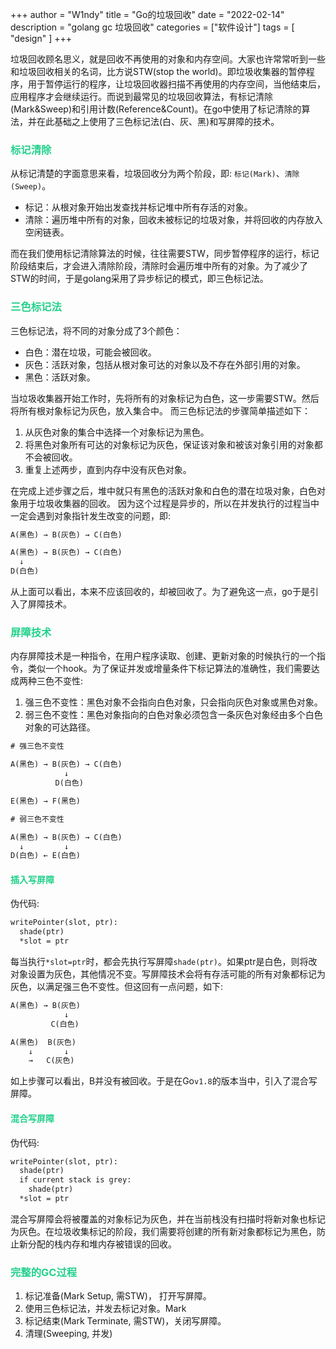 +++
author = "W1ndy"
title = "Go的垃圾回收"
date = "2022-02-14"
description = "golang gc 垃圾回收"
categories = ["软件设计"]
tags = [
    "design"
]
+++

垃圾回收顾名思义，就是回收不再使用的对象和内存空间。大家也许常常听到一些和垃圾回收相关的名词，比方说STW(stop the world)。即垃圾收集器的暂停程序，用于暂停运行的程序，让垃圾回收器扫描不再使用的内存空间，当他结束后，应用程序才会继续运行。而说到最常见的垃圾回收算法，有标记清除(Mark&Sweep)和引用计数(Reference&Count)。在go中使用了标记清除的算法，并在此基础之上使用了三色标记法(白、灰、黑)和写屏障的技术。

<h3 style="color: #23D18B"> 标记清除 </h3>

从标记清楚的字面意思来看，垃圾回收分为两个阶段，即: `标记(Mark)`、`清除(Sweep)`。

* 标记：从根对象开始出发查找并标记堆中所有存活的对象。
* 清除：遍历堆中所有的对象，回收未被标记的垃圾对象，并将回收的内存放入空闲链表。

而在我们使用标记清除算法的时候，往往需要STW，同步暂停程序的运行，标记阶段结束后，才会进入清除阶段，清除时会遍历堆中所有的对象。为了减少了STW的时间，于是golang采用了异步标记的模式，即三色标记法。

<h3 style="color: #23D18B"> 三色标记法 </h3>

三色标记法，将不同的对象分成了3个颜色：

* 白色：潜在垃圾，可能会被回收。
* 灰色：活跃对象，包括从根对象可达的对象以及不存在外部引用的对象。
* 黑色：活跃对象。

当垃圾收集器开始工作时，先将所有的对象标记为白色，这一步需要STW。然后将所有根对象标记为灰色，放入集合中。
而三色标记法的步骤简单描述如下：

1. 从灰色对象的集合中选择一个对象标记为黑色。
2. 将黑色对象所有可达的对象标记为灰色，保证该对象和被该对象引用的对象都不会被回收。
3. 重复上述两步，直到内存中没有灰色对象。

在完成上述步骤之后，堆中就只有黑色的活跃对象和白色的潜在垃圾对象，白色对象用于垃圾收集器的回收。
因为这个过程是异步的，所以在并发执行的过程当中一定会遇到对象指针发生改变的问题，即:

```html
A(黑色) → B(灰色) → C(白色)

A(黑色) → B(灰色) → C(白色)
  ↓
D(白色)
```

从上面可以看出，本来不应该回收的，却被回收了。为了避免这一点，go于是引入了屏障技术。

<h3 style="color: #23D18B"> 屏障技术 </h3>

内存屏障技术是一种指令，在用户程序读取、创建、更新对象的时候执行的一个指令，类似一个hook。为了保证并发或增量条件下标记算法的准确性，我们需要达成两种三色不变性:

1. 强三色不变性：黑色对象不会指向白色对象，只会指向灰色对象或黑色对象。
2. 弱三色不变性：黑色对象指向的白色对象必须包含一条灰色对象经由多个白色对象的可达路径。

```html
# 强三色不变性

A(黑色) → B(灰色) → C(白色)
            ↓
          D(白色)

E(黑色) → F(黑色)          

# 弱三色不变性

A(黑色) → B(灰色) → C(白色)
  ↓         ↓
D(白色) ← E(白色)

```

<h4 style="color: #23D18B"> 插入写屏障 </h4>

伪代码:

```html
writePointer(slot, ptr):
  shade(ptr)
  *slot = ptr
```

每当执行`*slot=ptr`时，都会先执行写屏障`shade(ptr)`。如果ptr是白色，则将改对象设置为灰色，其他情况不变。写屏障技术会将有存活可能的所有对象都标记为灰色，以满足强三色不变性。但这回有一点问题，如下:

```html
A(黑色) → B(灰色)
            ↓
         C(白色)

A(黑色)  B(灰色)
    ↓       ↓
    →   C(灰色)
```

如上步骤可以看出，B并没有被回收。于是在Go`v1.8`的版本当中，引入了混合写屏障。

<h4 style="color: #23D18B"> 混合写屏障 </h4>

伪代码:

```html
writePointer(slot, ptr):
  shade(ptr)
  if current stack is grey:
    shade(ptr)
  *slot = ptr
```

混合写屏障会将被覆盖的对象标记为灰色，并在当前栈没有扫描时将新对象也标记为灰色。在垃圾收集标记的阶段，我们需要将创建的所有新对象都标记为黑色，防止新分配的栈内存和堆内存被错误的回收。

<h3 style="color: #23D18B"> 完整的GC过程 </h3>

1. 标记准备(Mark Setup, 需STW)， 打开写屏障。
2. 使用三色标记法，并发去标记对象。Mark
3. 标记结束(Mark Terminate, 需STW)，关闭写屏障。
4. 清理(Sweeping, 并发)